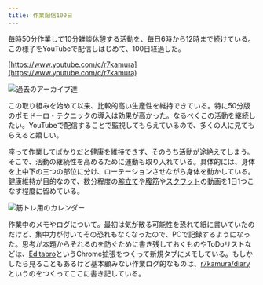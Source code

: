 ```yaml
---
title: 作業配信100日
---
```

毎時50分作業して10分雑談休憩する活動を、毎日6時から12時まで続けている。この様子をYouTubeで配信しはじめて、100日経過した。

[https://www.youtube.com/c/r7kamura](https://www.youtube.com/c/r7kamura)

![](https://lh3.googleusercontent.com/m7k1_Kd5Ma0Mq33Gr8W7YZRV0WCWtkspg1Mcoqlx2nBVgyG6toUYjxigbbPPRnbLxEmWMa53dmM0ibGQW7g4Dh2kklKv7BvNUnaxoP5Ewdbx2IZssFzLQ-oJFkEreNDbmAVmOaRMELsfcupPyZPazLE "過去のアーカイブ達")

この取り組みを始めて以来、比較的高い生産性を維持できている。特に50分版のポモドーロ・テクニックの導入は効果が高かった。なるべくこの活動を継続したい。YouTubeで配信することで監視してもらえているので、多くの人に見てもらえると嬉しい。

座って作業してばかりだと健康を維持できず、そのうち活動が途絶えてしまう。そこで、活動の継続性を高めるために運動も取り入れている。具体的には、身体を上中下の三つの部位に分け、ローテーションさせながら身体を動かしている。健康維持が目的なので、数分程度の[腕立て](https://www.youtube.com/watch?v=AL6KJ4gPx0c)や[腹筋](https://www.youtube.com/watch?v=RXlnM5K6vMc)や[スクワット](https://www.youtube.com/watch?v=LOuh44mpQRg)の動画を1日1つこなす程度に留めている。

![](https://lh6.googleusercontent.com/2G84OoNXlSfJ-s5Iq6WTLLA2OIKcluq8xOnV6VFJTi4knAT8XMhcqTNEMjy2gAWjcPrM4AwTGuN-KjPCOBTxSRDhV3ueFbL597bytZGcbnX9xXqS4VtqkvIFZVndcCnEz8VdUeKytiEBrVwJ3gxyrw "筋トレ用のカレンダー")

作業中のメモやログについて。最初は気が散る可能性を恐れて紙に書いていたのだけど、集中力が付いてその恐れもなくなったので、PCで記録するようになった。思考が本題からそれるのを防ぐために書き残しておくものやToDoリストなどは、[Editabro](https://chrome.google.com/webstore/detail/editabro/eodgdnjgkjjlohklhoaapfhghgcoihmf)というChrome拡張をつくって新規タブにメモしている。もしかしたら見ることもあるけど基本顧みない作業ログ的なものは、[r7kamura/diary](https://r7kamura.github.io/diary/)というのをつくってここに書き記している。
